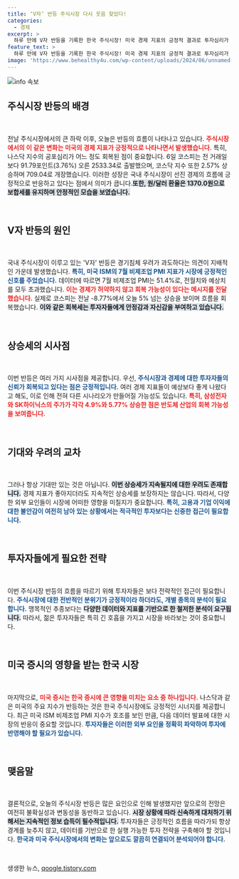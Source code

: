```yaml
---
title: ‘V자’ 반등 주식시장 다시 웃음 찾았다!
categories:
  - 경제
excerpt: >
  하루 만에 V자 반등을 기록한 한국 주식시장! 미국 경제 지표의 긍정적 결과로 투자심리가 회복되며, 코스피와 코스닥이 동시에 상승세를 나타냈습니다. 패닉에서 벗어난 투자자들의 기대가 반영된 결과는 과연 어디까지? 클릭해 보세요!
feature_text: >
  하루 만에 V자 반등을 기록한 한국 주식시장! 미국 경제 지표의 긍정적 결과로 투자심리가 회복되며, 코스피와 코스닥이 동시에 상승세를 나타냈습니다. 패닉에서 벗어난 투자자들의 기대가 반영된 결과는 과연 어디까지? 클릭해 보세요!
image: 'https://www.behealthy4u.com/wp-content/uploads/2024/06/unnamed-file.png'
---
```


<p><img src="https://www.behealthy4u.com/wp-content/uploads/2024/06/unnamed-file.png" alt="info 속보" /></p>

<h2 data-ke-size="size26">주식시장 반등의 배경</h2>

<p data-ke-size="size16">&nbsp;</p>

<p>전날 주식시장에서의 큰 하락 이후, 오늘은 반등의 흐름이 나타나고 있습니다. <b><span style="color: #ee2323;">주식시장에서의 이 같은 변화는 미국의 경제 지표가 긍정적으로 나타나면서 발생했습니다.</span></b> 특히, 나스닥 지수의 공포심리가 어느 정도 회복된 점이 중요합니다. 6일 코스피는 전 거래일보다 91.79포인트(3.76%) 오른 2533.34로 출발했으며, 코스닥 지수 또한 2.57% 상승하며 709.04로 개장했습니다. 이러한 성장은 국내 주식시장이 선진 경제의 흐름에 긍정적으로 반응하고 있다는 점에서 의미가 큽니다.<b><span style="background-color: #21538527;">또한, 원/달러 환율은 1370.0원으로 보합세를 유지하며 안정적인 모습을 보였습니다.</span></b> </p>

<p data-ke-size="size16">&nbsp;</p>

<h2 data-ke-size="size26">V자 반등의 원인</h2>

<p data-ke-size="size16">&nbsp;</p>

<p>국내 주식시장이 이루고 있는 'V자' 반등은 경기침체 우려가 과도하다는 의견이 지배적인 가운데 발생했습니다. <b><span style="color: #1a5490;">특히, 미국 ISM의 7월 비제조업 PMI 지표가 시장에 긍정적인 신호를 주었습니다.</span></b> 데이터에 따르면 7월 비제조업 PMI는 51.4%로, 전월치와 예상치를 모두 초과했습니다. <b><span style="color: #ee2323;">이는 경제가 허약하지 않고 회복 가능성이 있다는 메시지를 전달했습니다.</span></b> 실제로 코스피는 전날 -8.77%에서 오늘 5% 넘는 상승을 보이며 흐름을 회복했습니다. <b><span style="background-color: #21538527;">이와 같은 회복세는 투자자들에게 안정감과 자신감을 부여하고 있습니다.</span></b></p>

<p data-ke-size="size16">&nbsp;</p>

<h2 data-ke-size="size26">상승세의 시사점</h2>

<p data-ke-size="size16">&nbsp;</p>

<p>이번 반등은 여러 가지 시사점을 제공합니다. 우선, <b><span style="color: #1a5490;">주식시장과 경제에 대한 투자자들의 신뢰가 회복되고 있다는 점은 긍정적입니다.</span></b> 여러 경제 지표들이 예상보다 좋게 나왔다고 해도, 이로 인해 전혀 다른 시나리오가 만들어질 가능성도 있습니다. <b><span style="color: #ee2323;">특히, 삼성전자와 SK하이닉스의 주가가 각각 4.9%와 5.77% 상승한 점은 반도체 산업의 회복 가능성을 보여줍니다.</span></b> </p>

<p data-ke-size="size16">&nbsp;</p>

<h2 data-ke-size="size26">기대와 우려의 교차</h2>

<p data-ke-size="size16">&nbsp;</p>

<p>그러나 항상 기대만 있는 것은 아닙니다. <b><span style="background-color: #21538527;">이번 상승세가 지속될지에 대한 우려도 존재합니다.</span></b> 경제 지표가 좋아지더라도 지속적인 상승세를 보장하지는 않습니다. 따라서, 다양한 외부 요인들이 시장에 어떠한 영향을 미칠지가 중요합니다. <b><span style="color: #1a5490;">특히, 고용과 기업 이익에 대한 불안감이 여전히 남아 있는 상황에서는 적극적인 투자보다는 신중한 접근이 필요합니다.</span></b></p>

<p data-ke-size="size16">&nbsp;</p>

<h2 data-ke-size="size26">투자자들에게 필요한 전략</h2>

<p data-ke-size="size16">&nbsp;</p>

<p>이번 주식시장 반등의 흐름을 따르기 위해 투자자들은 보다 전략적인 접근이 필요합니다. <b><span style="color: #1a5490;">주식시장에 대한 전반적인 분위기가 긍정적이라 하더라도, 개별 종목의 분석이 필요합니다.</span></b> 맹목적인 추종보다는 <b><span style="background-color: #21538527;">다양한 데이터와 지표를 기반으로 한 철저한 분석이 요구됩니다.</span></b> 따라서, 젊은 투자자들은 특히 긴 호흡을 가지고 시장을 바라보는 것이 중요합니다.</p>

<p data-ke-size="size16">&nbsp;</p>

<h2 data-ke-size="size26">미국 증시의 영향을 받는 한국 시장</h2>

<p data-ke-size="size16">&nbsp;</p>

<p>마지막으로, <b><span style="color: #ee2323;">미국 증시는 한국 증시에 큰 영향을 미치는 요소 중 하나입니다.</span></b> 나스닥과 같은 미국의 주요 지수가 반등하는 것은 한국 주식시장에도 긍정적인 시너지를 제공합니다. 최근 미국 ISM 비제조업 PMI 지수가 호조를 보인 만큼, 다음 데이터 발표에 대한 시장의 반응이 중요할 것입니다. <b><span style="color: #1a5490;"> 투자자들은 이러한 외부 요인을 정확히 파악하여 투자에 반영해야 할 필요가 있습니다.</span></b></p>

<p data-ke-size="size16">&nbsp;</p>

<h2 data-ke-size="size26">맺음말</h2>

<p data-ke-size="size16">&nbsp;</p>

<p>결론적으로, 오늘의 주식시장 반등은 많은 요인으로 인해 발생했지만 앞으로의 전망은 여전히 불확실성과 변동성을 동반하고 있습니다. <b><span style="background-color: #21538527;">시장 상황에 따라 신속하게 대처하기 위해서는 지속적인 정보 습득이 필수적입니다.</span></b> 투자자들은 긍정적인 흐름을 따라가되 항상 경계를 늦추지 않고, 데이터를 기반으로 한 실행 가능한 투자 전략을 구축해야 할 것입니다. <b><span style="color: #1a5490;">한국과 미국 주식시장에서의 변화는 앞으로도 깔끔히 연결되어 분석되어야 합니다.</span></b> </p>

<p data-ke-size="size16">&nbsp;</p>
생생한 뉴스, <a href="https://qoogle.tistory.com" rel="dofollow">qoogle.tistory.com</a>


